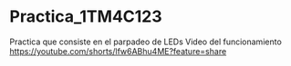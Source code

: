 # Practica_1TM4C123
Practica que consiste en el parpadeo de LEDs 
Video del funcionamiento 
https://youtube.com/shorts/lfw6ABhu4ME?feature=share
